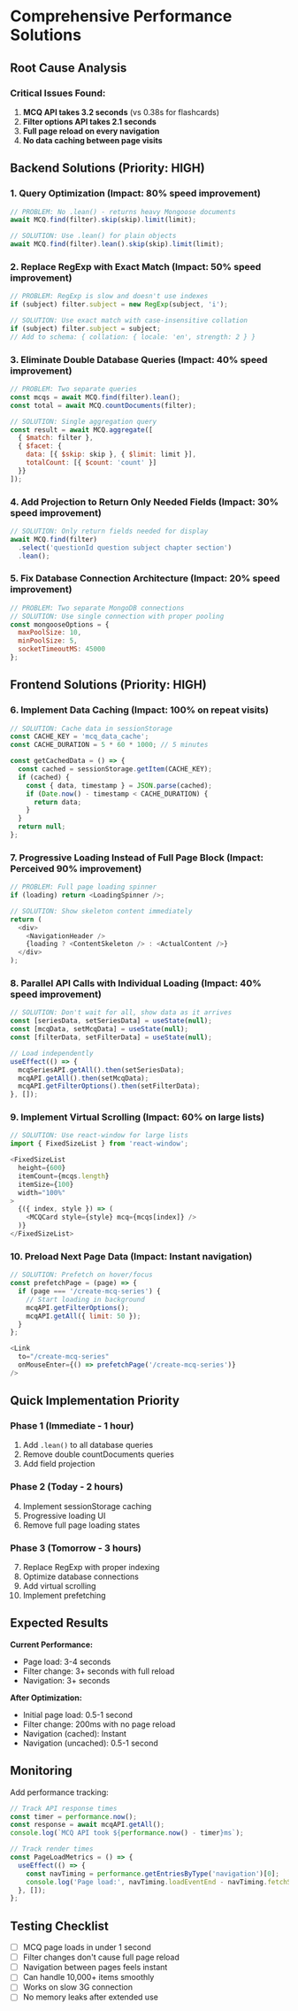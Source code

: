 # Comprehensive Performance Solutions

## Root Cause Analysis

### Critical Issues Found:
1. **MCQ API takes 3.2 seconds** (vs 0.38s for flashcards)
2. **Filter options API takes 2.1 seconds**
3. **Full page reload on every navigation**
4. **No data caching between page visits**

## Backend Solutions (Priority: HIGH)

### 1. Query Optimization (Impact: 80% speed improvement)
```javascript
// PROBLEM: No .lean() - returns heavy Mongoose documents
await MCQ.find(filter).skip(skip).limit(limit);

// SOLUTION: Use .lean() for plain objects
await MCQ.find(filter).lean().skip(skip).limit(limit);
```

### 2. Replace RegExp with Exact Match (Impact: 50% speed improvement)
```javascript
// PROBLEM: RegExp is slow and doesn't use indexes
if (subject) filter.subject = new RegExp(subject, 'i');

// SOLUTION: Use exact match with case-insensitive collation
if (subject) filter.subject = subject;
// Add to schema: { collation: { locale: 'en', strength: 2 } }
```

### 3. Eliminate Double Database Queries (Impact: 40% speed improvement)
```javascript
// PROBLEM: Two separate queries
const mcqs = await MCQ.find(filter).lean();
const total = await MCQ.countDocuments(filter);

// SOLUTION: Single aggregation query
const result = await MCQ.aggregate([
  { $match: filter },
  { $facet: {
    data: [{ $skip: skip }, { $limit: limit }],
    totalCount: [{ $count: 'count' }]
  }}
]);
```

### 4. Add Projection to Return Only Needed Fields (Impact: 30% speed improvement)
```javascript
// SOLUTION: Only return fields needed for display
await MCQ.find(filter)
  .select('questionId question subject chapter section')
  .lean();
```

### 5. Fix Database Connection Architecture (Impact: 20% speed improvement)
```javascript
// PROBLEM: Two separate MongoDB connections
// SOLUTION: Use single connection with proper pooling
const mongooseOptions = {
  maxPoolSize: 10,
  minPoolSize: 5,
  socketTimeoutMS: 45000
};
```

## Frontend Solutions (Priority: HIGH)

### 6. Implement Data Caching (Impact: 100% on repeat visits)
```javascript
// SOLUTION: Cache data in sessionStorage
const CACHE_KEY = 'mcq_data_cache';
const CACHE_DURATION = 5 * 60 * 1000; // 5 minutes

const getCachedData = () => {
  const cached = sessionStorage.getItem(CACHE_KEY);
  if (cached) {
    const { data, timestamp } = JSON.parse(cached);
    if (Date.now() - timestamp < CACHE_DURATION) {
      return data;
    }
  }
  return null;
};
```

### 7. Progressive Loading Instead of Full Page Block (Impact: Perceived 90% improvement)
```javascript
// PROBLEM: Full page loading spinner
if (loading) return <LoadingSpinner />;

// SOLUTION: Show skeleton content immediately
return (
  <div>
    <NavigationHeader />
    {loading ? <ContentSkeleton /> : <ActualContent />}
  </div>
);
```

### 8. Parallel API Calls with Individual Loading (Impact: 40% speed improvement)
```javascript
// SOLUTION: Don't wait for all, show data as it arrives
const [seriesData, setSeriesData] = useState(null);
const [mcqData, setMcqData] = useState(null);
const [filterData, setFilterData] = useState(null);

// Load independently
useEffect(() => {
  mcqSeriesAPI.getAll().then(setSeriesData);
  mcqAPI.getAll().then(setMcqData);
  mcqAPI.getFilterOptions().then(setFilterData);
}, []);
```

### 9. Implement Virtual Scrolling (Impact: 60% on large lists)
```javascript
// SOLUTION: Use react-window for large lists
import { FixedSizeList } from 'react-window';

<FixedSizeList
  height={600}
  itemCount={mcqs.length}
  itemSize={100}
  width="100%"
>
  {({ index, style }) => (
    <MCQCard style={style} mcq={mcqs[index]} />
  )}
</FixedSizeList>
```

### 10. Preload Next Page Data (Impact: Instant navigation)
```javascript
// SOLUTION: Prefetch on hover/focus
const prefetchPage = (page) => {
  if (page === '/create-mcq-series') {
    // Start loading in background
    mcqAPI.getFilterOptions();
    mcqAPI.getAll({ limit: 50 });
  }
};

<Link
  to="/create-mcq-series"
  onMouseEnter={() => prefetchPage('/create-mcq-series')}
/>
```

## Quick Implementation Priority

### Phase 1 (Immediate - 1 hour)
1. Add `.lean()` to all database queries
2. Remove double countDocuments queries
3. Add field projection

### Phase 2 (Today - 2 hours)
4. Implement sessionStorage caching
5. Progressive loading UI
6. Remove full page loading states

### Phase 3 (Tomorrow - 3 hours)
7. Replace RegExp with proper indexing
8. Optimize database connections
9. Add virtual scrolling
10. Implement prefetching

## Expected Results

**Current Performance:**
- Page load: 3-4 seconds
- Filter change: 3+ seconds with full reload
- Navigation: 3+ seconds

**After Optimization:**
- Initial page load: 0.5-1 second
- Filter change: 200ms with no page reload
- Navigation (cached): Instant
- Navigation (uncached): 0.5-1 second

## Monitoring

Add performance tracking:
```javascript
// Track API response times
const timer = performance.now();
const response = await mcqAPI.getAll();
console.log(`MCQ API took ${performance.now() - timer}ms`);

// Track render times
const PageLoadMetrics = () => {
  useEffect(() => {
    const navTiming = performance.getEntriesByType('navigation')[0];
    console.log('Page load:', navTiming.loadEventEnd - navTiming.fetchStart);
  }, []);
};
```

## Testing Checklist

- [ ] MCQ page loads in under 1 second
- [ ] Filter changes don't cause full page reload
- [ ] Navigation between pages feels instant
- [ ] Can handle 10,000+ items smoothly
- [ ] Works on slow 3G connection
- [ ] No memory leaks after extended use